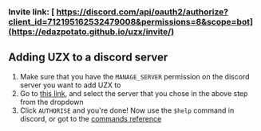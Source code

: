 ### Invite link: [ https://discord.com/api/oauth2/authorize?client_id=712195162532479008&permissions=8&scope=bot](https://edazpotato.github.io/uzx/invite/)

## Adding UZX to a discord server

1. Make sure that you have the `MANAGE_SERVER` permission on the discord server you want to add UZX to
2. Go to [this link](https://edazpotato.github.io/uzx/invite/), and select the server that you chose in the above step from the dropdown
3. Click `AUTHORISE` and you're done! Now use the `$help` command in discord, or got to the [commands reference](/ref/commands)
